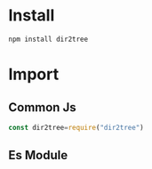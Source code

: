 # Install
`npm install dir2tree`
# Import
## Common Js
```js
const dir2tree=require("dir2tree")
```
## Es Module
